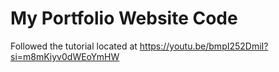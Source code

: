 # My Portfolio Website Code

Followed the tutorial located at https://youtu.be/bmpI252DmiI?si=m8mKiyv0dWEoYmHW
